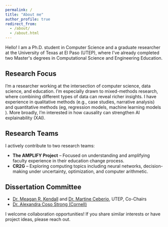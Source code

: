 ```yaml
---
permalink: /
title: "About me"
author_profile: true
redirect_from: 
  - /about/
  - /about.html
---
```


Hello! I am a Ph.D. student in Computer Science and a graduate researcher at the University of Texas at El Paso (UTEP), where I've already completed two Master's degrees in Computational Science and Engineering Education.

## Research Focus
I’m a researcher working at the intersection of computer science, data science, and education. I’m especially drawn to mixed-methods research, where combining different types of data can reveal richer insights. I have experience in qualitative methods (e.g., case studies, narrative analysis) and quantitative methods (eg, regression models, machine learning models ). More broadly, I’m interested in how causality can strengthen AI explainability (XAI). 

## Research Teams
I actively contribute to two research teams:

* **The AMPLIFY Project** – Focused on understanding and amplifying faculty experience in their education change process.  
* **CR2G** – Exploring computing topics including neural networks, decision-making under uncertainty, optimization, and computer arithmetic.

## Dissertation Committee
* [Dr. Meagan R. Kendall](https://www.utep.edu/engineering/amplify/team/) and [Dr. Martine Ceberio](https://martineceberio.fr/), UTEP, Co-Chairs  
* [Dr. Alexandra Coso Strong (Cornell)](https://www.engineering.cornell.edu/people/alexandra-coso-strong/)

I welcome collaboration opportunities! If you share similar interests or have project ideas, please reach out.
